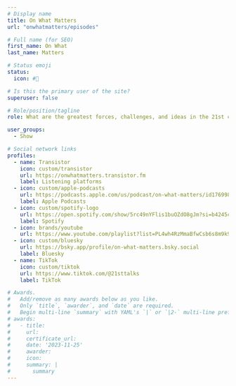 ```yaml
---
# Display name
title: On What Matters
url: "onwhatmatters/episodes"

# Full name (for SEO)
first_name: On What
last_name: Matters

# Status emoji
status:
  icon: #🌊

# Is this the primary user of the site?
superuser: false

# Role/position/tagline
role: What are the greatest forces, challenges, and ideas in the 21st century?

user_groups:
  - Show

# Social network links
profiles:
  - name: Transistor
    icon: custom/transistor
    url: https://onwhatmatters.transistor.fm
    label: Listening platforms
  - icon: custom/apple-podcasts
    url: https://podcasts.apple.com/us/podcast/on-what-matters/id1769983936
    label: Apple Podcasts
  - icon: custom/spotify-logo
    url: https://open.spotify.com/show/5rc49nYFlis1buOZdO8gJm?si=b4245c676c31445e
    label: Spotify
  - icon: brands/youtube
    url: https://www.youtube.com/playlist?list=PL4wh4RzMmaBfwCsb6s8m9k9fQS19ul0Eg
  - icon: custom/bluesky
    url: https://bsky.app/profile/on-what-matters.bsky.social
    label: Bluesky
  - name: TikTok
    icon: custom/tiktok
    url: https://www.tiktok.com/@21sttalks
    label: TikTok

# Awards.
#   Add/remove as many awards below as you like.
#   Only `title`, `awarder`, and `date` are required.
#   Begin multi-line `summary` with YAML's `|` or `|2-` multi-line prefix and indent 2 spaces below.
# awards:
#   - title: 
#     url: 
#     certificate_url: 
#     date: '2023-11-25'
#     awarder: 
#     icon: 
#     summary: |
#       summary
---
```

